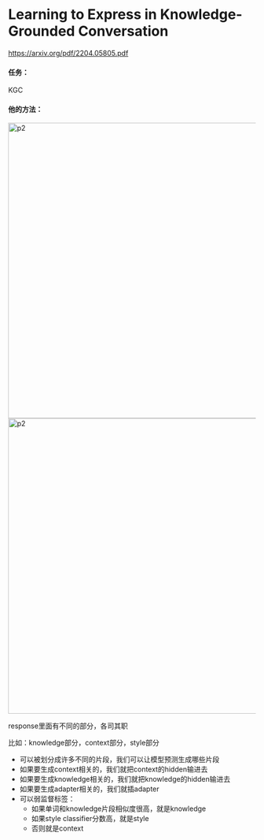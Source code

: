 # Learning to Express in Knowledge-Grounded Conversation

https://arxiv.org/pdf/2204.05805.pdf

#### 任务：

KGC

#### 他的方法：

<img src="https://p.ipic.vip/3b8pyh.png" alt="p2" width="600"/>

<img src="https://p.ipic.vip/ut2q73.png" alt="p2" width="600"/>

response里面有不同的部分，各司其职

比如：knowledge部分，context部分，style部分

* 可以被划分成许多不同的片段，我们可以让模型预测生成哪些片段
* 如果要生成context相关的，我们就把context的hidden输进去
* 如果要生成knowledge相关的，我们就把knowledge的hidden输进去
* 如果要生成adapter相关的，我们就插adapter
* 可以弱监督标签：
  * 如果单词和knowledge片段相似度很高，就是knowledge
  * 如果style classifier分数高，就是style
  * 否则就是context

